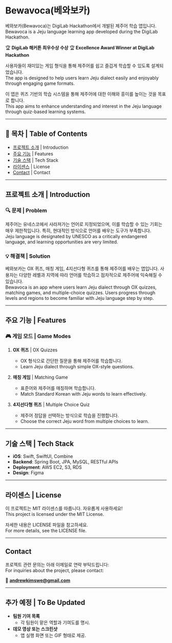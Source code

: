# Bewavoca(베와보카)

베와보카(Bewavoca)는 DigiLab Hackathon에서 개발된 제주어 학습 앱입니다.  
Bewavoca is a Jeju language learning app developed during the DigiLab Hackathon.

🏆 **DigiLab 해커톤 최우수상 수상**
🏆 **Excellence Award Winner at DigiLab Hackathon**

사용자들이 재미있는 게임 형식을 통해 제주어를 쉽고 즐겁게 학습할 수 있도록 설계되었습니다.  
The app is designed to help users learn Jeju dialect easily and enjoyably through engaging game formats.

이 앱은 퀴즈 기반의 학습 시스템을 통해 제주어에 대한 이해와 흥미를 높이는 것을 목표로 합니다.  
This app aims to enhance understanding and interest in the Jeju language through quiz-based learning systems.

---

## 📖 목차 | Table of Contents

- [프로젝트 소개](#프로젝트-소개) | Introduction
- [주요 기능](#주요-기능) | Features
- [기술 스택](#기술-스택) | Tech Stack
- [라이센스](#License) | License
- [Contact](#Contact) | Contact

---

## 프로젝트 소개 | Introduction

### 🔍 문제 | Problem
제주어는 유네스코에서 사라져가는 언어로 지정되었으며, 이를 학습할 수 있는 기회는 매우 제한적입니다. 특히, 현대적인 방식으로 언어를 배우는 도구가 부족합니다.  
Jeju language is designated by UNESCO as a critically endangered language, and learning opportunities are very limited.

### 💡 해결책 | Solution
베와보카는 OX 퀴즈, 매칭 게임, 4지선다형 퀴즈를 통해 제주어를 배우는 앱입니다. 사용자는 다양한 레벨과 지역에 따라 언어를 학습하고 점차적으로 제주어에 익숙해질 수 있습니다.  
Bewavoca is an app where users learn Jeju dialect through OX quizzes, matching games, and multiple-choice quizzes. Users progress through levels and regions to become familiar with Jeju language step by step.

---

## 주요 기능 | Features

### 🎮 게임 모드 | Game Modes
1. **OX 퀴즈** | OX Quizzes  
   - OX 형식으로 간단한 질문을 통해 제주어를 학습합니다.  
   - Learn Jeju dialect through simple OX-style questions.

2. **매칭 게임** | Matching Game  
   - 표준어와 제주어를 매칭하며 학습합니다.  
   - Match Standard Korean with Jeju words to learn effectively.

3. **4지선다형 퀴즈** | Multiple Choice Quiz  
   - 제주어 정답을 선택하는 방식으로 학습을 진행합니다.  
   - Choose the correct Jeju word from multiple choices to learn.

---

## 기술 스택 | Tech Stack

- **iOS**: Swift, SwiftUI, Combine  
- **Backend**: Spring Boot, JPA, MySQL, RESTful APIs  
- **Deployment**: AWS EC2, S3, RDS  
- **Design**: Figma

---

## 라이센스 | License

이 프로젝트는 MIT 라이센스를 따릅니다. 자유롭게 사용하세요!  
This project is licensed under the MIT License.

자세한 내용은 LICENSE 파일을 참고하세요.  
For more details, see the LICENSE file.

---

## Contact

프로젝트 관련 문의는 아래 이메일로 연락 부탁드립니다:  
For inquiries about the project, please contact:

📧 **andrewkimswe@gmail.com**  

---

## 추가 예정 | To Be Updated
- **팀원 기여 목록**  
  - 각 팀원이 맡은 역할과 기여도를 명시.
- **데모 영상 또는 스크린샷**  
  - 앱 실행 화면 또는 GIF 형태로 제공.
